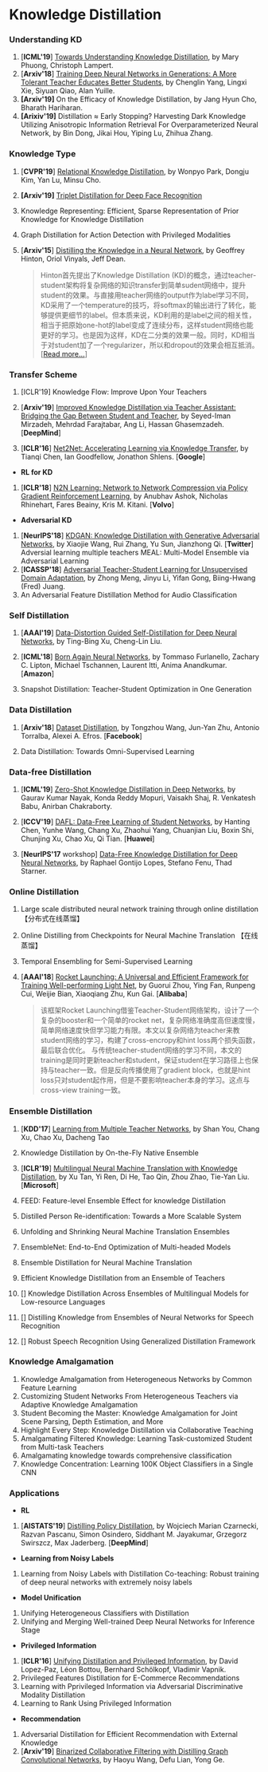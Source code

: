 # Knowledge Distillation

### Understanding KD
1. [**ICML'19**] [Towards Understanding Knowledge Distillation](http://proceedings.mlr.press/v97/phuong19a.html), by Mary Phuong, Christoph Lampert. 
1. [**Arxiv'18**] [Training Deep Neural Networks in Generations: A More Tolerant Teacher Educates Better Students](https://arxiv.org/abs/1805.05551), by Chenglin Yang, Lingxi Xie, Siyuan Qiao, Alan Yuille.
1. **[Arxiv'19]** On the Efficacy of Knowledge Distillation, by Jang Hyun Cho, Bharath Hariharan.
1. **[Arixiv'19]** Distillation ≈ Early Stopping? Harvesting Dark Knowledge Utilizing Anisotropic Information Retrieval For Overparameterized Neural Network, by Bin Dong, Jikai Hou, Yiping Lu, Zhihua Zhang.

### Knowledge Type
1. [**CVPR'19**] [Relational Knowledge Distillation](http://openaccess.thecvf.com/content_CVPR_2019/html/Park_Relational_Knowledge_Distillation_CVPR_2019_paper.html), by Wonpyo Park, Dongju Kim, Yan Lu, Minsu Cho.

1. **[Arxiv'19]** [Triplet Distillation for Deep Face Recognition](https://arxiv.org/pdf/1905.04457)

1. Knowledge Representing: Efficient, Sparse Representation of Prior Knowledge for Knowledge Distillation

1. Graph Distillation for Action Detection with Privileged Modalities

1. [**Arxiv'15**] [Distilling the Knowledge in a Neural Network](https://arxiv.org/pdf/1503.02531), by Geoffrey Hinton, Oriol Vinyals, Jeff Dean. 
  
    > Hinton首先提出了Knowledge Distillation (KD)的概念，通过teacher-student架构将复杂网络的知识transfer到简单sudent网络中，提升student的效果。与直接用teacher网络的output作为label学习不同，KD采用了一个temperature的技巧，将softmax的输出进行了转化，能够提供更细节的label。但本质来说，KD利用的是label之间的相关性，相当于把原始one-hot的label变成了连续分布，这样student网络也能更好的学习。也是因为这样，KD在二分类的效果一般。同时，KD相当于对student加了一个regularizer，所以和dropout的效果会相互抵消。[[Read more...](https://www.zhihu.com/question/50519680)]

### Transfer Scheme
1. [ICLR'19] Knowledge Flow: Improve Upon Your Teachers

1. [**Arxiv'19**] [Improved Knowledge Distillation via Teacher Assistant: Bridging the Gap Between Student and Teacher](https://arxiv.org/abs/1902.03393), by Seyed-Iman Mirzadeh, Mehrdad Farajtabar, Ang Li, Hassan Ghasemzadeh. [**DeepMind**]

1. [**ICLR'16**] [Net2Net: Accelerating Learning via Knowledge Transfer](https://arxiv.org/abs/1511.05641), by Tianqi Chen, Ian Goodfellow, Jonathon Shlens. [**Google**]

+ **RL for KD**
1. [**ICLR'18**] [N2N Learning: Network to Network Compression via Policy Gradient Reinforcement Learning](https://arxiv.org/abs/1709.06030), by Anubhav Ashok, Nicholas Rhinehart, Fares Beainy, Kris M. Kitani. [**Volvo**]

+ **Adversarial KD**
1. [**NeurIPS'18**] [KDGAN: Knowledge Distillation with Generative Adversarial Networks](https://papers.nips.cc/paper/7358-kdgan-knowledge-distillation-with-generative-adversarial-networks), by Xiaojie Wang, Rui Zhang, Yu Sun, Jianzhong Qi. [**Twitter**]
Adversial learning multiple teachers
MEAL: Multi-Model Ensemble via Adversarial Learning
1. [**ICASSP'18**] [Adversarial Teacher-Student Learning for Unsupervised Domain Adaptation](https://arxiv.org/abs/1804.00644), by Zhong Meng, Jinyu Li, Yifan Gong, Biing-Hwang (Fred) Juang.
1. An Adversarial Feature Distillation Method for Audio Classification


### Self Distillation
1. [**AAAI'19**] [Data-Distortion Guided Self-Distillation for Deep Neural Networks](https://aaai.org/ojs/index.php/AAAI/article/view/4498), by Ting-Bing Xu, Cheng-Lin Liu.

1. [**ICML'18**] [Born Again Neural Networks](https://arxiv.org/pdf/1805.04770.pdf), by Tommaso Furlanello, Zachary C. Lipton, Michael Tschannen, Laurent Itti, Anima Anandkumar. [**Amazon**]

1. Snapshot Distillation: Teacher-Student Optimization in One Generation

### Data Distillation

1. [**Arxiv'18**] [Dataset Distillation](https://arxiv.org/abs/1811.10959), by Tongzhou Wang, Jun-Yan Zhu, Antonio Torralba, Alexei A. Efros. [**Facebook**]

1. Data Distillation: Towards Omni-Supervised Learning

### Data-free Distillation

1. [**ICML'19**] [Zero-Shot Knowledge Distillation in Deep Networks](https://arxiv.org/abs/1905.08114), by Gaurav Kumar Nayak, Konda Reddy Mopuri, Vaisakh Shaj, R. Venkatesh Babu, Anirban Chakraborty.

1. [**ICCV'19**] [DAFL: Data-Free Learning of Student Networks](https://arxiv.org/abs/1904.01186), by Hanting Chen, Yunhe Wang, Chang Xu, Zhaohui Yang, Chuanjian Liu, Boxin Shi, Chunjing Xu, Chao Xu, Qi Tian. [**Huawei**]

1. [**NeurIPS'17** workshop] [Data-Free Knowledge Distillation for Deep Neural Networks](https://arxiv.org/abs/1710.07535), by Raphael Gontijo Lopes, Stefano Fenu, Thad Starner.

### Online Distillation

1. Large scale distributed neural network training through online distillation 【分布式在线蒸馏】
1. Online Distilling from Checkpoints for Neural Machine Translation 【在线蒸馏】

1. Temporal Ensembling for Semi-Supervised Learning

1. [**AAAI'18**] [Rocket Launching: A Universal and Efficient Framework for Training Well-performing Light Net](https://arxiv.org/pdf/1708.04106), by Guorui Zhou, Ying Fan, Runpeng Cui, Weijie Bian, Xiaoqiang Zhu, Kun Gai. [**Alibaba**]
    > 该框架Rocket Launching借鉴Teacher-Student网络架构，设计了一个复杂的booster和一个简单的rocket net，复杂网络准确度高但速度慢，简单网络速度快但学习能力有限。本文以复杂网络为teacher来教student网络的学习，构建了cross-encropy和hint loss两个损失函数，最后联合优化。 与传统teacher-student网络的学习不同，本文的training是同时更新teacher和student，保证student在学习路径上也保持与teacher一致。但是反向传播使用了gradient block，也就是hint loss只对student起作用，但是不要影响teacher本身的学习。这点与cross-view training一致。
    
### Ensemble Distillation
1. [**KDD'17**] [Learning from Multiple Teacher Networks](https://www.kdd.org/kdd2017/papers/view/learning-from-multiple-teacher-networks), by Shan You, Chang Xu, Chao Xu, Dacheng Tao

1. Knowledge Distillation by On-the-Fly Native Ensemble
1. [**ICLR'19**] [Multilingual Neural Machine Translation with Knowledge Distillation](https://arxiv.org/abs/1902.10461), by Xu Tan, Yi Ren, Di He, Tao Qin, Zhou Zhao, Tie-Yan Liu. [**Microsoft**]
1. FEED: Feature-level Ensemble Effect for knowledge Distillation
1. Distilled Person Re-identification: Towards a More Scalable System
1. Unfolding and Shrinking Neural Machine Translation Ensembles
1. EnsembleNet: End-to-End Optimization of Multi-headed Models
1. Ensemble Distillation for Neural Machine Translation
1. Efficient Knowledge Distillation from an Ensemble of Teachers
1. [] Knowledge Distillation Across Ensembles of Multilingual Models for Low-resource Languages

1. [] Distilling Knowledge from Ensembles of Neural Networks for Speech Recognition

1. [] Robust Speech Recognition Using Generalized Distillation Framework

### Knowledge Amalgamation

1. Knowledge Amalgamation from Heterogeneous Networks by Common Feature Learning
1. Customizing Student Networks From Heterogeneous Teachers via Adaptive Knowledge Amalgamation
1. Student Becoming the Master: Knowledge Amalgamation for Joint Scene Parsing, Depth Estimation, and More
1. Highlight Every Step: Knowledge Distillation via Collaborative Teaching
1. Amalgamating Filtered Knowledge: Learning Task-customized Student from Multi-task Teachers
1. Amalgamating knowledge towards comprehensive classification
1. Knowledge Concentration: Learning 100K Object Classifiers in a Single CNN

### Applications
+ **RL**
1. [**AISTATS'19**] [Distilling Policy Distillation](https://arxiv.org/pdf/1902.02186.pdf), by Wojciech Marian Czarnecki, Razvan Pascanu, Simon Osindero, Siddhant M. Jayakumar, Grzegorz Swirszcz, Max Jaderberg. [**DeepMind**]

+ **Learning from Noisy Labels**
1. Learning from Noisy Labels with Distillation
Co-teaching: Robust training of deep neural networks with extremely noisy labels

+ **Model Unification**
1. Unifying Heterogeneous Classifiers with Distillation
1. Unifying and Merging Well-trained Deep Neural Networks for Inference Stage

+ **Privileged Information**
1. [**ICLR'16**] [Unifying Distillation and Privileged Information](https://arxiv.org/pdf/1511.03643.pdf), by David Lopez-Paz, Léon Bottou, Bernhard Schölkopf, Vladimir Vapnik. 
1. Privileged Features Distillation for E-Commerce Recommendations
1. Learning with Pprivileged Information via Adversarial Discriminative Modality Distillation
1. Learning to Rank Using Privileged Information

+ **Recommendation**
1. Adversarial Distillation for Efficient Recommendation with External Knowledge
1. [**Arxiv'19**] [Binarized Collaborative Filtering with Distilling Graph Convolutional Networks](https://arxiv.org/abs/1906.01829), by Haoyu Wang, Defu Lian, Yong Ge.

